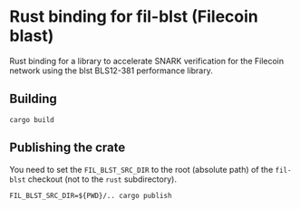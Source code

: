 Rust binding for fil-blst (Filecoin blast)
==========================================

Rust binding for a library to accelerate SNARK verification for the Filecoin network using the blst BLS12-381 performance library.

Building
--------

    cargo build


Publishing the crate
--------------------

You need to set the `FIL_BLST_SRC_DIR` to the root (absolute path) of the `fil-blst` checkout (not to the `rust` subdirectory).

    FIL_BLST_SRC_DIR=${PWD}/.. cargo publish
